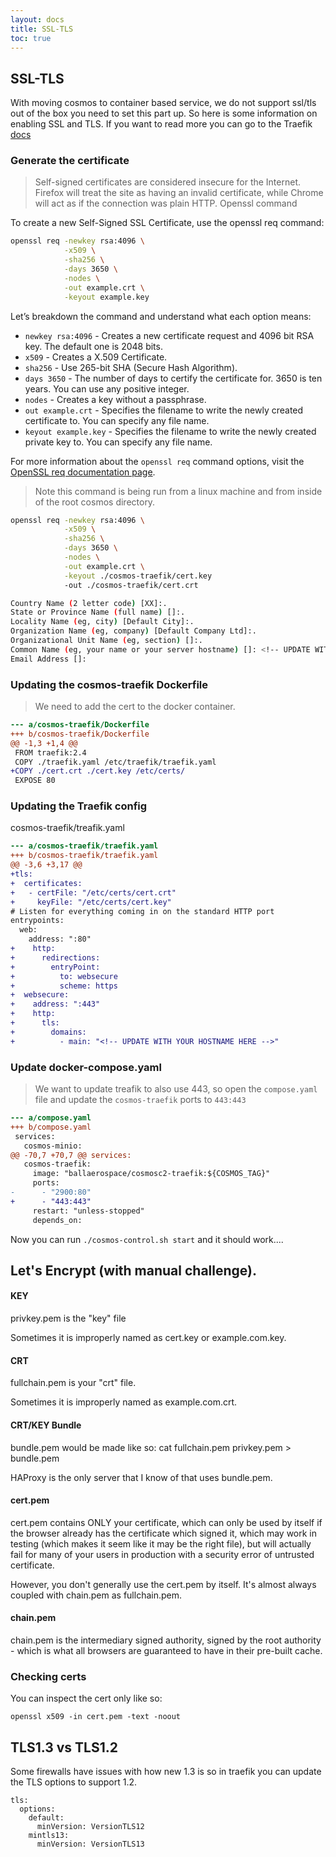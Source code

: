 ```yaml
---
layout: docs
title: SSL-TLS
toc: true
---
```


## SSL-TLS 

With moving cosmos to container based service, we do not support ssl/tls out of the box you need to set this part up. So here is some information on enabling SSL and TLS. If you want to read more you can go to the Traefik [docs](https://doc.traefik.io/traefik/routing/entrypoints/#tls)

### Generate the certificate

> Self-signed certificates are considered insecure for the Internet. Firefox will treat the site as having an invalid certificate, while Chrome will act as if the connection was plain HTTP. Openssl command 

To create a new Self-Signed SSL Certificate, use the openssl req command:

```sh
openssl req -newkey rsa:4096 \
            -x509 \
            -sha256 \
            -days 3650 \
            -nodes \
            -out example.crt \
            -keyout example.key
```
Let’s breakdown the command and understand what each option means:

- `newkey rsa:4096` - Creates a new certificate request and 4096 bit RSA key. The default one is 2048 bits.
- `x509` - Creates a X.509 Certificate.
- `sha256` - Use 265-bit SHA (Secure Hash Algorithm).
- `days 3650` - The number of days to certify the certificate for. 3650 is ten years. You can use any positive integer.
- `nodes` - Creates a key without a passphrase.
- `out example.crt` - Specifies the filename to write the newly created certificate to. You can specify any file name.
- `keyout example.key` - Specifies the filename to write the newly created private key to. You can specify any file name.

For more information about the `openssl req` command options, visit the [OpenSSL req documentation page](https://www.openssl.org/docs/man1.0.2/man1/openssl-req.html).

> Note this command is being run from a linux  machine and from inside of the root cosmos directory.

```sh
openssl req -newkey rsa:4096 \
            -x509 \
            -sha256 \
            -days 3650 \
            -nodes \
            -out example.crt \
            -keyout ./cosmos-traefik/cert.key
            -out ./cosmos-traefik/cert.crt

Country Name (2 letter code) [XX]:.
State or Province Name (full name) []:.
Locality Name (eg, city) [Default City]:.
Organization Name (eg, company) [Default Company Ltd]:.
Organizational Unit Name (eg, section) []:.
Common Name (eg, your name or your server hostname) []: <!-- UPDATE WITH YOUR HOSTNAME HERE -->
Email Address []:
```

### Updating the cosmos-traefik Dockerfile

> We need to add the cert to the docker container.

```diff
--- a/cosmos-traefik/Dockerfile
+++ b/cosmos-traefik/Dockerfile
@@ -1,3 +1,4 @@
 FROM traefik:2.4
 COPY ./traefik.yaml /etc/traefik/traefik.yaml
+COPY ./cert.crt ./cert.key /etc/certs/
 EXPOSE 80
```

### Updating the Traefik config

>

cosmos-traefik/treafik.yaml
```diff
--- a/cosmos-traefik/traefik.yaml
+++ b/cosmos-traefik/traefik.yaml
@@ -3,6 +3,17 @@
+tls:
+  certificates:
+   - certFile: "/etc/certs/cert.crt"
+     keyFile: "/etc/certs/cert.key"
# Listen for everything coming in on the standard HTTP port
entrypoints:
  web:
    address: ":80"
+    http:
+      redirections:
+        entryPoint:
+          to: websecure
+          scheme: https
+  websecure:
+    address: ":443"
+    http:
+      tls:
+        domains:
+          - main: "<!-- UPDATE WITH YOUR HOSTNAME HERE -->"
```

### Update docker-compose.yaml

> We want to update treafik to also use 443, so open the `compose.yaml` file and update the `cosmos-traefik` ports to `443:443`

```diff
--- a/compose.yaml
+++ b/compose.yaml
 services:
   cosmos-minio:
@@ -70,7 +70,7 @@ services:
   cosmos-traefik:
     image: "ballaerospace/cosmosc2-traefik:${COSMOS_TAG}"
     ports:
-      - "2900:80"
+      - "443:443"
     restart: "unless-stopped"
     depends_on:
```


Now you can run `./cosmos-control.sh start` and it should work....

## Let's Encrypt (with manual challenge).

#### KEY

privkey.pem is the "key" file

Sometimes it is improperly named as cert.key or example.com.key.

#### CRT

fullchain.pem is your "crt" file.

Sometimes it is improperly named as example.com.crt.

#### CRT/KEY Bundle

bundle.pem would be made like so: cat fullchain.pem privkey.pem > bundle.pem

HAProxy is the only server that I know of that uses bundle.pem.

#### cert.pem

cert.pem contains ONLY your certificate, which can only be used by itself if the browser already has the certificate which signed it, which may work in testing (which makes it seem like it may be the right file), but will actually fail for many of your users in production with a security error of untrusted certificate.

However, you don't generally use the cert.pem by itself. It's almost always coupled with chain.pem as fullchain.pem.

#### chain.pem

chain.pem is the intermediary signed authority, signed by the root authority - which is what all browsers are guaranteed to have in their pre-built cache.

### Checking certs

You can inspect the cert only like so:

```
openssl x509 -in cert.pem -text -noout
```

## TLS1.3 vs TLS1.2

Some firewalls have issues with how new 1.3 is so in traefik you can update the TLS options to support 1.2.

```
tls:
  options:
    default:
      minVersion: VersionTLS12
    mintls13:
      minVersion: VersionTLS13
```